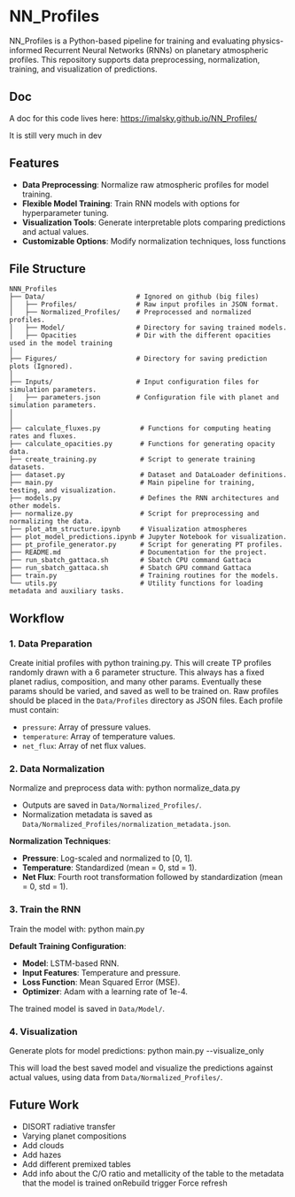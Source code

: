 # NN_Profiles

NN_Profiles is a Python-based pipeline for training and evaluating physics-informed Recurrent Neural Networks (RNNs) on planetary atmospheric profiles. This repository supports data preprocessing, normalization, training, and visualization of predictions.

## Doc

A doc for this code lives here: https://imalsky.github.io/NN_Profiles/

It is still very much in dev

## Features

- **Data Preprocessing**: Normalize raw atmospheric profiles for model training.
- **Flexible Model Training**: Train RNN models with options for hyperparameter tuning.
- **Visualization Tools**: Generate interpretable plots comparing predictions and actual values.
- **Customizable Options**: Modify normalization techniques, loss functions

## File Structure


    NNN_Profiles
    ├── Data/                       # Ignored on github (big files)
    │   ├── Profiles/               # Raw input profiles in JSON format.
    │   ├── Normalized_Profiles/    # Preprocessed and normalized profiles.
    │   ├── Model/                  # Directory for saving trained models.
    │   ├── Opacities               # Dir with the different opacities used in the model training
    │
    ├── Figures/                    # Directory for saving prediction plots (Ignored).
    │
    ├── Inputs/                     # Input configuration files for simulation parameters.
    │   ├── parameters.json         # Configuration file with planet and simulation parameters.
    │
    │
    ├── calculate_fluxes.py          # Functions for computing heating rates and fluxes. 
    ├── calculate_opacities.py       # Functions for generating opacity data.
    ├── create_training.py           # Script to generate training datasets.
    ├── dataset.py                   # Dataset and DataLoader definitions.
    ├── main.py                      # Main pipeline for training, testing, and visualization.
    ├── models.py                    # Defines the RNN architectures and other models.
    ├── normalize.py                 # Script for preprocessing and normalizing the data.
    ├── plot_atm_structure.ipynb     # Visualization atmospheres
    ├── plot_model_predictions.ipynb # Jupyter Notebook for visualization.
    ├── pt_profile_generator.py      # Script for generating PT profiles.
    ├── README.md                    # Documentation for the project.
    ├── run_sbatch_gattaca.sh        # Sbatch CPU command Gattaca
    ├── run_sbatch_gattaca.sh        # Sbatch GPU command Gattaca 
    ├── train.py                     # Training routines for the models.
    └── utils.py                     # Utility functions for loading metadata and auxiliary tasks.

## Workflow

### 1. Data Preparation

Create initial profiles with python training.py. This will create TP profiles randomly drawn with a 6 parameter structure.
This always has a fixed planet radius, composition, and many other params. Eventually these params should be varied, and saved as well to be trained on.
Raw profiles should be placed in the `Data/Profiles` directory as JSON files. Each profile must contain:
- `pressure`: Array of pressure values.
- `temperature`: Array of temperature values.
- `net_flux`: Array of net flux values.

### 2. Data Normalization

Normalize and preprocess data with: python normalize_data.py

- Outputs are saved in `Data/Normalized_Profiles/`.
- Normalization metadata is saved as `Data/Normalized_Profiles/normalization_metadata.json`.

**Normalization Techniques**:
- **Pressure**: Log-scaled and normalized to [0, 1].
- **Temperature**: Standardized (mean = 0, std = 1).
- **Net Flux**: Fourth root transformation followed by standardization (mean = 0, std = 1).

### 3. Train the RNN

Train the model with: python main.py

**Default Training Configuration**:
- **Model**: LSTM-based RNN.
- **Input Features**: Temperature and pressure.
- **Loss Function**: Mean Squared Error (MSE).
- **Optimizer**: Adam with a learning rate of 1e-4.

The trained model is saved in `Data/Model/`.

### 4. Visualization

Generate plots for model predictions: python main.py --visualize_only

This will load the best saved model and visualize the predictions against actual values, using data from `Data/Normalized_Profiles/`.

## Future Work

- DISORT radiative transfer
- Varying planet compositions
- Add clouds
- Add hazes
- Add different premixed tables
- Add info about the C/O ratio and metallicity of the table to the metadata that the model is trained onRebuild trigger
Force refresh
